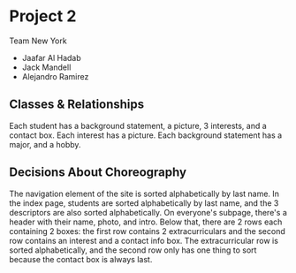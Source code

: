 # Project 2
Team New York
- Jaafar Al Hadab
- Jack Mandell
- Alejandro Ramirez

## Classes & Relationships
Each student has a background statement, a picture, 3 interests, and a contact box. Each interest has a picture. Each background statement has a major, and a hobby.

## Decisions About Choreography
The navigation element of the site is sorted alphabetically by last name. In the index page, students are sorted alphabetically by last name, and the 3 descriptors are also sorted alphabetically. On everyone's subpage, there's a header with their name, photo, and intro. Below that, there are 2 rows each containing 2 boxes: the first row contains 2 extracurriculars and the second row contains an interest and a contact info box. The extracurricular row is sorted alphabetically, and the second row only has one thing to sort because the contact box is always last. 